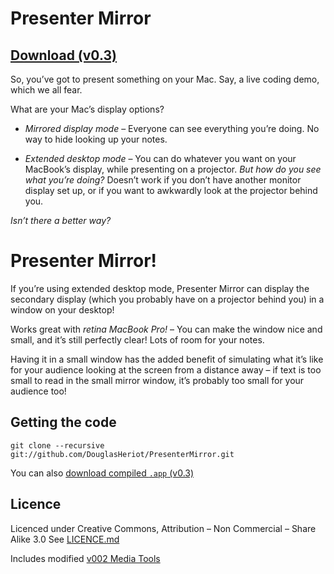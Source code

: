 # Presenter Mirror

## [Download (v0.3)](https://github.com/downloads/DouglasHeriot/PresenterMirror/PresenterMirror.app.zip)

So, you’ve got to present something on your Mac. Say, a live coding demo, which we all fear.

What are your Mac’s display options?

* *Mirrored display mode* – Everyone can see everything you’re doing. No way to hide looking up your notes.

* *Extended desktop mode* – You can do whatever you want on your MacBook’s display, while presenting on a projector. *But how do you see what you’re doing?* Doesn’t work if you don’t have another monitor display set up, or if you want to awkwardly look at the projector behind you.


*Isn’t there a better way?*

# Presenter Mirror!

If you’re using extended desktop mode, Presenter Mirror can display the secondary display (which you probably have on a projector behind you) in a window on your desktop!

Works great with *retina MacBook Pro!* – You can make the window nice and small, and it’s still perfectly clear! Lots of room for your notes.

Having it in a small window has the added benefit of simulating what it’s like for your audience looking at the screen from a distance away – if text is too small to read in the small mirror window, it’s probably too small for your audience too!




## Getting the code

    git clone --recursive git://github.com/DouglasHeriot/PresenterMirror.git

You can also [download compiled `.app` (v0.3)](https://github.com/downloads/DouglasHeriot/PresenterMirror/PresenterMirror.app.zip)

## Licence
Licenced under Creative Commons, Attribution – Non Commercial – Share Alike 3.0
See [LICENCE.md](https://github.com/DouglasHeriot/PresenterMirror/blob/master/LICENCE.md)

Includes modified [v002 Media Tools](https://github.com/DouglasHeriot/v002-Media-Tools)





